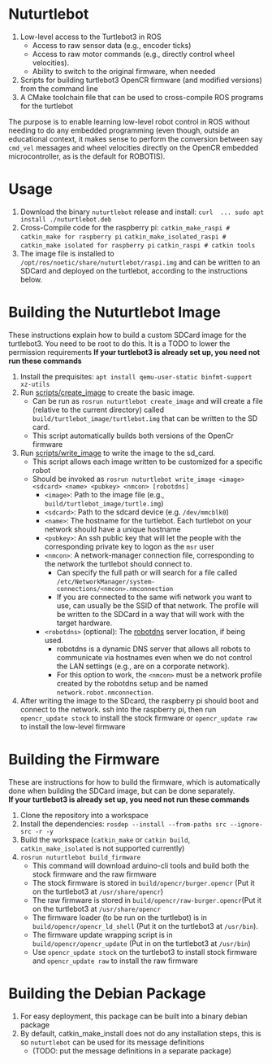 # Nuturtlebot 
1. Low-level access to the Turtlebot3 in ROS 
   - Access to raw sensor data (e.g., encoder ticks)
   - Access to raw motor commands (e.g., directly control wheel velocities).
   - Ability to switch to the original firmware, when needed
2. Scripts for building turtlebot3 OpenCR firmware (and modified versions) from the command line
3. A CMake toolchain file that can be used to cross-compile ROS programs for the turtlebot

The purpose is to enable learning low-level robot control in ROS without needing to do any embedded programming
(even though, outside an educational context, it makes sense to perform the conversion between say `cmd_vel` messages and
wheel velocities directly on the OpenCR embedded microcontroller, as is the default for ROBOTIS).

# Usage
1. Download the binary `nuturtlebot` release and install:
   `curl  ... sudo apt install ./nuturtlebot.deb`
2. Cross-Compile code for the raspberry pi: 
   `` catkin_make_raspi # catkin_make for raspberry pi ``
   `` catkin_make_isolated_raspi # catkin_make isolated for raspberry pi ``
   `` catkin_raspi # catkin tools ``
3. The image file is installed to `/opt/ros/noetic/share/nuturtlebot/raspi.img` and can be written to an SDCard and deployed on the turtlebot,
   according to the instructions below.


# Building the Nuturtlebot Image
These instructions explain how to build a  custom SDCard  image for the turtlebot3.
You need to be root to do this. It is a TODO to lower the permission requirements
**If your turtlebot3 is already set up, you need not run these commands**

1. Install the prequisites: `apt install qemu-user-static binfmt-support xz-utils`
1. Run [scripts/create_image](scripts/create_image) to create the basic image.
   - Can be run as `rosrun nuturtlebot create_image` and will create a file (relative to the current directory) 
     called `build/turtlebot_image/turtlebot.img` that can be written to the SD card.
   - This script automatically builds both versions of the OpenCr firmware
2. Run [scripts/write_image](scripts/write_image) to write the image to the sd_card.
   - This script allows each image written to be customized for a specific robot
   - Should be invoked as `rosrun nuturtlebot write_image <image> <sdcard> <name> <pubkey> <nmcon> [robotdns]`
     - `<image>`: Path to the image file (e.g., `build/turtlebot_image/turtle.img`)
     - `<sdcard>`: Path to the sdcard device (e.g. `/dev/mmcblk0`)
     - `<name>`: The hostname for the turtlebot. Each turtlebot on your network should have a unique hostname
     - `<pubkey>`: An ssh public key that will let the people with the corresponding private key to logon as the `msr` user
     - `<nmcon>`: A network-manager connection file, corresponding to the network the turtlebot should connect to.
       - Can specify the full path or will search for a file called `/etc/NetworkManager/system-connections/<nmcon>.nmconnection`
       - If you are connected to the same wifi network you want to use, <nmcon> can usually be the SSID of that network. The profile
         will be written to the SDCard in a way that will work with the target hardware.
     - `<robotdns>` (optional): The [robotdns](https://github.com/m-elwin/robotdns) server location, if being used.
       - robotdns is a dynamic DNS server that allows all robots to communicate via hostnames even when we do not control the LAN settings (e.g., are on a corporate network).
       - For this option to work, the `<nmcon>` must be a network profile created by the robotdns setup and be named `network.robot.nmconnection`.
3. After writing the image to the SDcard, the raspberry pi should boot and connect to the network.  ssh into the raspberry pi, then
   run `opencr_update stock` to install the stock firmware or `opencr_update raw` to install the low-level firmware

# Building the Firmware
These are instructions for how to build the firmware, which is automatically done when building the SDCard image, but can be done separately.  
**If your turtlebot3 is already set up, you need not run these commands**

1. Clone the repository into a workspace
2. Install the dependencies: `rosdep --install --from-paths src --ignore-src -r -y`
3. Build the workspace (`catkin_make` or `catkin build`, `catkin_make_isolated` is not supported currently)
4. `rosrun nuturtlebot build_firmware`
   - This command will download arduino-cli tools and build both the stock firmware and the raw firmware
   - The stock firmware is stored in `build/opencr/burger.opencr` (Put it on the turtlebot3 at `/usr/share/opencr`)
   - The raw firmware is stored in `build/opencr/raw-burger.opencr`(Put it on the turtlebot3 at `/usr/share/opencr`
   - The firmware loader (to be run on the turtlebot) is in `build/opencr/opencr_ld_shell` (Put it on the turtlebot3 at `/usr/bin`).
   - The firmware update wrapping script is in `build/opencr/opencr_update` (Put in on the turtlebot3 at `/usr/bin`)
   - Use `opencr_update stock` on the turtlebot3 to install stock firmware and `opencr_update raw` to install the raw firmware

# Building the Debian Package
1. For easy deployment, this package can be built into a binary debian package
2. By default, catkin_make_install does not do any installation steps, this is so `nuturtlebot` can be used for its message definitions
   - (TODO: put the message definitions in a separate package)
